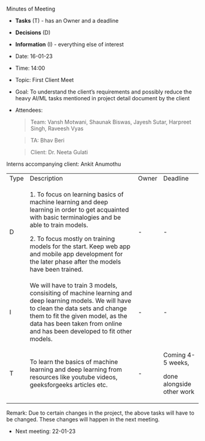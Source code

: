 <span id="anchor"></span>Minutes of Meeting

- **Tasks** (T) - has an Owner and a deadline

- **Decisions** (D)

- **Information** (I) - everything else of interest

- Date: 16-01-23

- Time: 14:00

- Topic: First Client Meet

- Goal: To understand the client’s requirements and possibly reduce the heavy AI/ML tasks mentioned in project detail document by the client

- Attendees:

  > Team: Vansh Motwani, Shaunak Biswas, Jayesh Sutar, Harpreet Singh,
  > Raveesh Vyas

  > TA: Bhav Beri

  > Client: Dr. Neeta Gulati

Interns accompanying client: Ankit Anumothu

<table>
<tbody>
<tr class="odd">
<td>Type</td>
<td>Description</td>
<td>Owner</td>
<td>Deadline</td>
</tr>
<tr class="even">
<td>D</td>
<td><p>1. To focus on learning basics of machine learning and deep
learning in order to get acquainted with basic terminalogies and be able
to train models. </p>
<p>2. To focus mostly on training models for the start. Keep web app and
mobile app development for the later phase after the models have been
trained.</p></td>
<td>-</td>
<td>-</td>
</tr>
<tr class="odd">
<td>I</td>
<td>We will have to train 3 models, consisiting of machine learning and
deep learning models. We will have to clean the data sets and change
them to fit the given model, as the data has been taken from online and
has been developed to fit other models.</td>
<td>-</td>
<td>-</td>
</tr>
<tr class="even">
<td>T</td>
<td>To learn the basics of machine learning and deep learning from
resources like youtube videos, geeksforgeeks articles etc. </td>
<td>-</td>
<td><p>Coming 4-5 weeks, </p>
<p>done alongside other work</p></td>
</tr>
</tbody>
</table>

Remark: Due to certain changes in the project, the above tasks will have
to be changed. These changes will happen in the next meeting.

- Next meeting: 22-01-23

